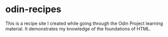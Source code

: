 # odin-recipes
This is a recipe site I created while going through the Odin Project 
learning material. It demonstrates my knowledge of the foundations 
of HTML.
